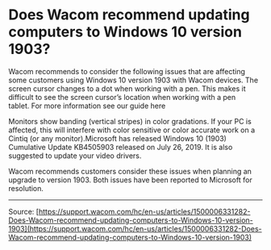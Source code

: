# Does Wacom recommend updating computers to Windows 10 version 1903?

Wacom recommends to consider the following issues that are affecting some customers using Windows 10 version 1903 with Wacom devices.
The screen cursor changes to a dot when working with a pen. This makes it difficult to see the screen cursor’s location when working with a pen tablet. For more information see our guide here

Monitors show banding (vertical stripes) in color gradations. If your PC is affected, this will interfere with color sensitive or color accurate work on a Cintiq (or any monitor).Microsoft has released Windows 10 (1903) Cumulative Update KB4505903 released on July 26, 2019. It is also suggested to update your video drivers.



Wacom recommends customers consider these issues when planning an upgrade to version 1903. Both issues have been reported to Microsoft for resolution.

---
Source: [https://support.wacom.com/hc/en-us/articles/1500006331282-Does-Wacom-recommend-updating-computers-to-Windows-10-version-1903](https://support.wacom.com/hc/en-us/articles/1500006331282-Does-Wacom-recommend-updating-computers-to-Windows-10-version-1903)
